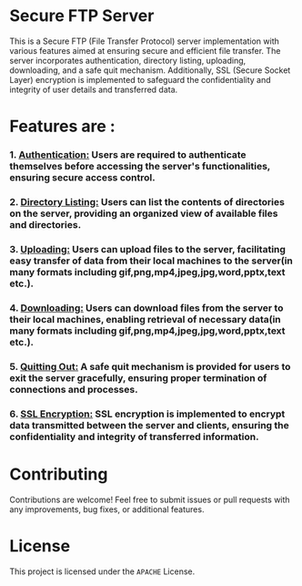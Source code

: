 # Secure FTP Server
 This is a Secure FTP (File Transfer Protocol) server implementation with various features aimed at ensuring secure and efficient file transfer. The server incorporates authentication, directory listing, uploading, downloading, and a safe quit mechanism. Additionally, SSL (Secure Socket Layer) encryption is implemented to safeguard the confidentiality and integrity of user details and transferred data. 

# Features are :

### 1. <u>Authentication:</u> Users are required to authenticate themselves before accessing the server's functionalities, ensuring secure access control.

### 2. <u>Directory Listing:</u> Users can list the contents of directories on the server, providing an organized view of available files and directories.

### 3. <u>Uploading:</u> Users can upload files to the server, facilitating easy transfer of data from their local machines to the server(in many formats including gif,png,mp4,jpeg,jpg,word,pptx,text etc.).

### 4. <u>Downloading:</u> Users can download files from the server to their local machines, enabling retrieval of necessary data(in many formats including gif,png,mp4,jpeg,jpg,word,pptx,text etc.).

### 5. <u>Quitting Out:</u> A safe quit mechanism is provided for users to exit the server gracefully, ensuring proper termination of connections and processes.

### 6. <u>SSL Encryption:</u> SSL encryption is implemented to encrypt data transmitted between the server and clients, ensuring the confidentiality and integrity of transferred information.

# Contributing
Contributions are welcome! Feel free to submit issues or pull requests with any improvements, bug fixes, or additional features.

# License
This project is licensed under the ```APACHE``` License.








